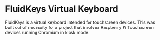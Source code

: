 # FluidKeys Virtual Keyboard

FluidKeys is a virtual keyboard intended for touchscreen devices. This was built out of necessity for a project that involves Raspberry Pi Touchscreen devices running Chromium in kiosk mode.

